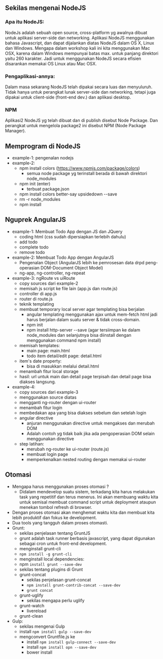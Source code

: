 ## Sekilas mengenai NodeJS

### Apa itu NodeJS:

NodeJs adalah sebuah open source, cross-platform yg awalnya dibuat untuk aplikasi server-side dan networking.
Aplikasi NodeJS menggunakan bahasa Javascript, dan dapat dijalankan diatas NodeJS dalam OS X, Linux dan Windows.
Mengapa dalam workshop kali ini kita menggunakan Mac OSX, karena dalam Windows mempunyai batas max. untuk panjang direktori yaitu 260 karakter. Jadi untuk menggunakan NodeJS secara efisien disarankan memakai OS Linux atau Mac OSX.

### Pengaplikasi-annya:

Dalam masa sekarang NodeJS telah dipakai secara luas dan menyuluruh. Tidak hanya untuk perangkat lunak server-side dan networking, tetapi juga dipakai untuk client-side (front-end dev.) dan aplikasi desktop.

### NPM

Aplikasi2 NodeJS yg telah dibuat dan di publish disebut Node Package. Dan perangkat untuk mengelola package2 ini disebut NPM (Node Package Manager).

## Memprogram di NodeJS
- example-1: pengenalan nodejs
- example-2:
	- npm install colors (https://www.npmjs.com/package/colors)
		- semua node package yg terinstall berada di bawah direktori node_modules
	- npm init (enter)
		- terbuat package.json
	- npm install colors better-say upsidedown --save
	- rm -r node_modules
	- npm install

## Nguprek AngularJS
- example-1: Membuat Todo App dengan JS dan JQuery
	- coding html (css sudah dipersiapkan terlebih dahulu)
	- add todo
	- complete todo
	- remove todo
- example-2: Membuat Todo App dengan AngularJS
	- Pengenalan Object (AngularJS lebih ke pemrosesan data drpd peng-operasian DOM-Document Object Model)
	- ng-app, ng-controller, ng-repeat
- example-3: ngRoute vs uiRoute
	- copy sources dari example-2
	- memisah js script ke file lain (app.js dan route.js)
	- controller di app.js
	- router di route.js
	- teknik templating
	- membuat temporary local server agar templating bisa berjalan
		- angular templating menggunakan ajax untuk mem-fetch html jadi harus berjalan dalam suatu server & tidak cross-domain.
		- npm init
		- npm install http-server --save 
			(agar tersiimpan ke dalam node_modules dan selanjutnya bisa diinstall dengan menggunakan command npm install)
	- memisah templates:
		- main page: main.html
		- todo item detail/edit page: detail.html
	- item's date property:
		- bisa di masukkan melalui detail.html
	- menambah fitur local storage
	- hasil: url untuk main dan detail page terpisah dan detail page bisa diakses langsung.
- example-4:
	- copy sources dari example-3
	- menggunakan source diatas
	- mengganti ng-router dengan ui-router
	- menambah fitur login
	- membedakan apa yang bisa diakses sebelum dan setelah login
	- angular directive
		- anjuran menggunakan directive untuk mengakses dan merubah DOM
		- Adalah contoh yg tidak baik jika ada pengoperasian DOM selain menggunakan directive
	- step latihan:
		- merubah ng-router ke ui-router (route.js)
		- membuat login page
		- memperkenalkan nested routing dengan memakai ui-router

## Otomasi
 - Mengapa harus menggunakan proses otomasi ?
	- Didalam mendevelop suatu sistem, terkadang kita harus melakukan task yang repetitif dan terus menerus. Ini akan membuang waktu kita untuk semisal membuat command script untuk deployment ataupun menekan tombol refresh di browser.
  - Dengan proses otomasi akan menghemat waktu kita dan membuat kita lebih produktif dan fokus ke development.
 - Dua tools yang tangguh dalam proses otomasti.
 - Grunt:
 	- sekilas penjelasan tentang GruntJS
	 - grunt adalah task runner berbasis javascript, yang dapat digunakan sebagai cron untuk front-end development.
 	- menginstall grunt-cli 
 	 - `npm install -g grunt-cli`
 	- menginstall local dependencies:
 	 - npm `install grunt --save-dev`
 	- sekilas tentang plugins di Grunt
 	- grunt-concat
 		- sekilas penjelasan grunt-concat
 		- `npm install grunt-contrib-concat --save-dev`
 		- `grunt concat`
 	- grunt-uglify
 		- sekilas mengapa perlu uglify
 	- grunt-watch
 		- livereload
 	- grunt-clean
 - Gulp: 
 	- sekilas mengenai Gulp
 	- install `npm install gulp --save-dev`
 	- mengconvert Gruntfile.js ke 
		- install `npm install gulp-connect --save-dev`
		- install `npm install opn --save-dev`
		- bower install